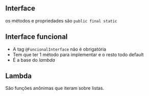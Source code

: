 ## Interface

os métodos e propriedades são `public final static`

## Interface funcional

- A tag `@FuncionalInterface` não é obrigatória
- Tem que ter 1 método para implementar e o resto todo default
- É a base do *lambda*

## Lambda

São funções anônimas que iteram sobre listas.